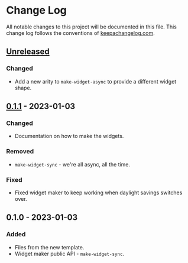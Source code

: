 # Change Log
All notable changes to this project will be documented in this file. This change log follows the conventions of [keepachangelog.com](http://keepachangelog.com/).

## [Unreleased]
### Changed
- Add a new arity to `make-widget-async` to provide a different widget shape.

## [0.1.1] - 2023-01-03
### Changed
- Documentation on how to make the widgets.

### Removed
- `make-widget-sync` - we're all async, all the time.

### Fixed
- Fixed widget maker to keep working when daylight savings switches over.

## 0.1.0 - 2023-01-03
### Added
- Files from the new template.
- Widget maker public API - `make-widget-sync`.

[Unreleased]: https://github.com/your-name/clj-viz/compare/0.1.1...HEAD
[0.1.1]: https://github.com/your-name/clj-viz/compare/0.1.0...0.1.1
